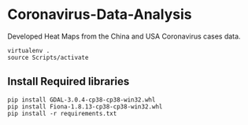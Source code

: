 # Coronavirus-Data-Analysis
Developed Heat Maps from the China and USA Coronavirus cases data.

```
virtualenv .
source Scripts/activate
```
##  Install Required libraries
```
pip install GDAL-3.0.4-cp38-cp38-win32.whl
pip install Fiona-1.8.13-cp38-cp38-win32.whl  
pip install -r requirements.txt
```

